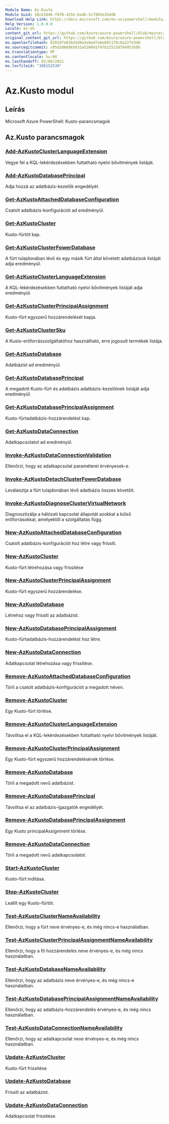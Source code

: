 ```yaml
---
Module Name: Az.Kusto
Module Guid: 18c61846-f6f0-425e-ba4b-5cf903e2bdd8
Download Help Link: https://docs.microsoft.com/en-us/powershell/module/az.kusto
Help Version: 1.0.0.0
Locale: en-US
content_git_url: https://github.com/Azure/azure-powershell/blob/master/src/Kusto/help/Az.Kusto.md
original_content_git_url: https://github.com/Azure/azure-powershell/blob/master/src/Kusto/help/Az.Kusto.md
ms.openlocfilehash: 6203dfe01bd3d0a3ebed7abe691178c8a22fe3d0
ms.sourcegitcommit: c05d3d669b5631e526841f47b22513d78495350b
ms.translationtype: MT
ms.contentlocale: hu-HU
ms.lasthandoff: 02/09/2021
ms.locfileid: "100152530"
---
```

# Az.Kusto modul
## Leírás
Microsoft Azure PowerShell: Kusto-parancsmagok

## Az.Kusto parancsmagok
### [Add-AzKustoClusterLanguageExtension](Add-AzKustoClusterLanguageExtension.md)
Vegye fel a KQL-lekérdezésekben futtatható nyelvi bővítmények listáját.

### [Add-AzKustoDatabasePrincipal](Add-AzKustoDatabasePrincipal.md)
Adja hozzá az adatbázis-kezelők engedélyét.

### [Get-AzKustoAttachedDatabaseConfiguration](Get-AzKustoAttachedDatabaseConfiguration.md)
Csatolt adatbázis-konfigurációt ad eredményül.

### [Get-AzKustoCluster](Get-AzKustoCluster.md)
Kusto-fürtöt kap.

### [Get-AzKustoClusterFowerDatabase](Get-AzKustoClusterFollowerDatabase.md)
A fürt tulajdonában lévő és egy másik fürt által követett adatbázisok listáját adja eredményül.

### [Get-AzKustoClusterLanguageExtension](Get-AzKustoClusterLanguageExtension.md)
A KQL-lekérdezésekben futtatható nyelvi bővítmények listáját adja eredményül.

### [Get-AzKustoClusterPrincipalAssignment](Get-AzKustoClusterPrincipalAssignment.md)
Kusto-fürt egyszerű hozzárendelését kapja.

### [Get-AzKustoClusterSku](Get-AzKustoClusterSku.md)
A Kusto-erőforrásszolgáltatóhoz használható, erre jogosult termékek listája.

### [Get-AzKustoDatabase](Get-AzKustoDatabase.md)
Adatbázist ad eredményül.

### [Get-AzKustoDatabasePrincipal](Get-AzKustoDatabasePrincipal.md)
A megadott Kusto-fürt és adatbázis adatbázis-kezelőinek listáját adja eredményül.

### [Get-AzKustoDatabasePrincipalAssignment](Get-AzKustoDatabasePrincipalAssignment.md)
Kusto-fürtadatbázis-hozzárendelést kap.

### [Get-AzKustoDataConnection](Get-AzKustoDataConnection.md)
Adatkapcsolatot ad eredményül.

### [Invoke-AzKustoDataConnectionValidation](Invoke-AzKustoDataConnectionValidation.md)
Ellenőrzi, hogy az adatkapcsolat paraméterei érvényesek-e.

### [Invoke-AzKustoDetachClusterFowerDatabase](Invoke-AzKustoDetachClusterFollowerDatabase.md)
Leválasztja a fürt tulajdonában lévő adatbázis összes követőit.

### [Invoke-AzKustoDiagnoseClusterVirtualNetwork](Invoke-AzKustoDiagnoseClusterVirtualNetwork.md)
Diagnosztizálja a hálózati kapcsolat állapotát azokkal a külső erőforrásokkal, amelyektől a szolgáltatás függ.

### [New-AzKustoAttachedDatabaseConfiguration](New-AzKustoAttachedDatabaseConfiguration.md)
Csatolt adatbázis-konfigurációt hoz létre vagy frissíti.

### [New-AzKustoCluster](New-AzKustoCluster.md)
Kusto-fürt létrehozása vagy frissítése

### [New-AzKustoClusterPrincipalAssignment](New-AzKustoClusterPrincipalAssignment.md)
Kusto-fürt egyszerű hozzárendelése.

### [New-AzKustoDatabase](New-AzKustoDatabase.md)
Létrehoz vagy frissíti az adatbázist.

### [New-AzKustoDatabasePrincipalAssignment](New-AzKustoDatabasePrincipalAssignment.md)
Kusto-fürtadatbázis-hozzárendelést hoz létre.

### [New-AzKustoDataConnection](New-AzKustoDataConnection.md)
Adatkapcsolat létrehozása vagy frissítése.

### [Remove-AzKustoAttachedDatabaseConfiguration](Remove-AzKustoAttachedDatabaseConfiguration.md)
Törli a csatolt adatbázis-konfigurációt a megadott néven.

### [Remove-AzKustoCluster](Remove-AzKustoCluster.md)
Egy Kusto-fürt törlése.

### [Remove-AzKustoClusterLanguageExtension](Remove-AzKustoClusterLanguageExtension.md)
Távolítsa el a KQL-lekérdezésekben futtatható nyelvi bővítmények listáját.

### [Remove-AzKustoClusterPrincipalAssignment](Remove-AzKustoClusterPrincipalAssignment.md)
Egy Kusto-fürt egyszerű hozzárendelésének törlése.

### [Remove-AzKustoDatabase](Remove-AzKustoDatabase.md)
Törli a megadott nevű adatbázist.

### [Remove-AzKustoDatabasePrincipal](Remove-AzKustoDatabasePrincipal.md)
Távolítsa el az adatbázis-igazgatók engedélyét.

### [Remove-AzKustoDatabasePrincipalAssignment](Remove-AzKustoDatabasePrincipalAssignment.md)
Egy Kusto principalAssignment törlése.

### [Remove-AzKustoDataConnection](Remove-AzKustoDataConnection.md)
Törli a megadott nevű adatkapcsolatot.

### [Start-AzKustoCluster](Start-AzKustoCluster.md)
Kusto-fürt indítása.

### [Stop-AzKustoCluster](Stop-AzKustoCluster.md)
Leállít egy Kusto-fürtöt.

### [Test-AzKustoClusterNameAvailability](Test-AzKustoClusterNameAvailability.md)
Ellenőrzi, hogy a fürt neve érvényes-e, és még nincs-e használatban.

### [Test-AzKustoClusterPrincipalAssignmentNameAvailability](Test-AzKustoClusterPrincipalAssignmentNameAvailability.md)
Ellenőrzi, hogy a fő hozzárendelés neve érvényes-e, és még nincs használatban.

### [Test-AzKustoDatabaseNameAvailability](Test-AzKustoDatabaseNameAvailability.md)
Ellenőrzi, hogy az adatbázis neve érvényes-e, és még nincs-e használatban.

### [Test-AzKustoDatabasePrincipalAssignmentNameAvailability](Test-AzKustoDatabasePrincipalAssignmentNameAvailability.md)
Ellenőrzi, hogy az adatbázis-hozzárendelés érvényes-e, és még nincs használatban.

### [Test-AzKustoDataConnectionNameAvailability](Test-AzKustoDataConnectionNameAvailability.md)
Ellenőrzi, hogy az adatkapcsolat neve érvényes-e, és még nincs használatban.

### [Update-AzKustoCluster](Update-AzKustoCluster.md)
Kusto-fürt frissítése

### [Update-AzKustoDatabase](Update-AzKustoDatabase.md)
Frissíti az adatbázist.

### [Update-AzKustoDataConnection](Update-AzKustoDataConnection.md)
Adatkapcsolat frissítése.

